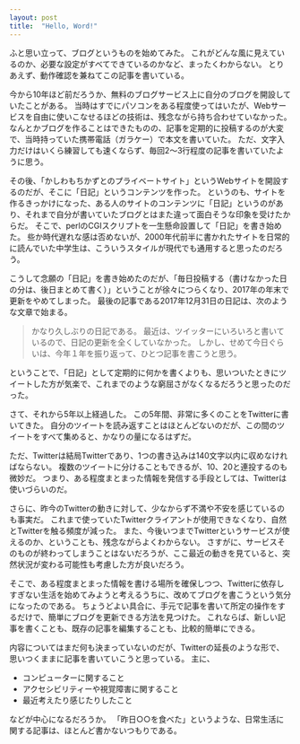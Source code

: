 ```yaml
---
layout: post
title:  "Hello, Word!"
---
```

ふと思い立って、ブログというものを始めてみた。
これがどんな風に見えているのか、必要な設定がすべてできているのかなど、まったくわからない。
とりあえず、動作確認を兼ねてこの記事を書いている。

今から10年ほど前だろうか、無料のブログサービス上に自分のブログを開設していたことがある。
当時はすでにパソコンをある程度使ってはいたが、Webサービスを自由に使いこなせるほどの技術は、残念ながら持ち合わせていなかった。
なんとかブログを作ることはできたものの、記事を定期的に投稿するのが大変で、当時持っていた携帯電話（ガラケー）で本文を書いていた。
ただ、文字入力だけはいくら練習しても速くならず、毎回2～3行程度の記事を書いていたように思う。

その後、「かしわもちかずとのプライベートサイト」というWebサイトを開設するのだが、そこに「日記」というコンテンツを作った。
というのも、サイトを作るきっかけになった、ある人のサイトのコンテンツに「日記」というのがあり、それまで自分が書いていたブログとはまた違って面白そうな印象を受けたからだ。
そこで、perlのCGIスクリプトを一生懸命設置して「日記」を書き始めた。
些か時代遅れな感は否めないが、2000年代前半に書かれたサイトを日常的に読んでいた中学生は、こういうスタイルが現代でも通用すると思ったのだろう。

こうして念願の「日記」を書き始めたのだが、「毎日投稿する（書けなかった日の分は、後日まとめて書く）」ということが徐々につらくなり、2017年の年末で更新をやめてしまった。
最後の記事である2017年12月31日の日記は、次のような文章で始まる。

> かなり久しぶりの日記である。
> 最近は、ツイッターにいろいろと書いているので、日記の更新を全くしていなかった。
> しかし、せめて今日ぐらいは、今年１年を振り返って、ひとつ記事を書こうと思う。

ということで、「日記」として定期的に何かを書くよりも、思いついたときにツイートした方が気楽で、これまでのような窮屈さがなくなるだろうと思ったのだった。

さて、それから5年以上経過した。
この5年間、非常に多くのことをTwitterに書いてきた。
自分のツイートを読み返すことはほとんどないのだが、この間のツイートをすべて集めると、かなりの量になるはずだ。

ただ、Twitterは結局Twitterであり、1つの書き込みは140文字以内に収めなければならない。
複数のツイートに分けることもできるが、10、20と連投するのも微妙だ。
つまり、ある程度まとまった情報を発信する手段としては、Twitterは使いづらいのだ。

さらに、昨今のTwitterの動きに対して、少なからず不満や不安を感じているのも事実だ。
これまで使っていたTwitterクライアントが使用できなくなり、自然とTwitterを触る頻度が減った。
また、今後いつまでTwitterというサービスが使えるのか、ということも、残念ながらよくわからない。
さすがに、サービスそのものが終わってしまうことはないだろうが、ここ最近の動きを見ていると、突然状況が変わる可能性も考慮した方が良いだろう。

そこで、ある程度まとまった情報を書ける場所を確保しつつ、Twitterに依存しすぎない生活を始めてみようと考えるうちに、改めてブログを書こうという気分になったのである。
ちょうどよい具合に、手元で記事を書いて所定の操作をするだけで、簡単にブログを更新できる方法を見つけた。
これならば、新しい記事を書くことも、既存の記事を編集することも、比較的簡単にできる。

内容についてはまだ何も決まっていないのだが、Twitterの延長のような形で、思いつくままに記事を書いていこうと思っている。
主に、

* コンピューターに関すること
* アクセシビリティーや視覚障害に関すること
* 最近考えたり感じたりしたこと

などが中心になるだろうか。
「昨日○○を食べた」というような、日常生活に関する記事は、ほとんど書かないつもりである。
